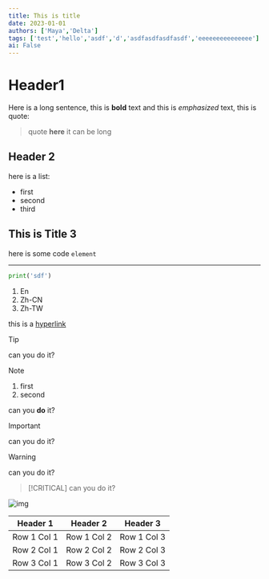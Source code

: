 ```yaml
---
title: This is title
date: 2023-01-01
authors: ['Maya','Delta']
tags: ['test','hello','asdf','d','asdfasdfasdfasdf','eeeeeeeeeeeeeee']
ai: False
---
```


# Header1
Here is a long sentence, this is **bold** text and this is *emphasized* text,
this is quote:
> quote **here**
> it can be long

## Header 2
here is a list:
- first
- second
- third
## This is Title 3
here is some code `element`

---

```python
print('sdf')
```

1. En
2. Zh-CN
3. Zh-TW


this is a [hyperlink](https://delm.dev)
> [!TIP]
> can you do it?

> [!NOTE]
> 1. first
> 2. second
> 
> can you **do** it?

> [!IMPORTANT]
> can you do it?

> [!WARNING]
> can you do it?

> [!CRITICAL]
> can you do it?

![img](https://gravatar.com/avatar/1a7b31cac6c2bbac137446c8a5da03a0?size=256)


| Header 1   | Header 2   | Header 3   |
|------------|------------|------------|
| Row 1 Col 1| Row 1 Col 2| Row 1 Col 3|
| Row 2 Col 1| Row 2 Col 2| Row 2 Col 3|
| Row 3 Col 1| Row 3 Col 2| Row 3 Col 3|



